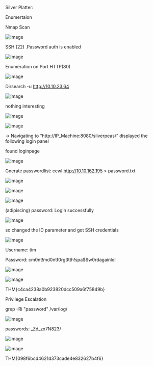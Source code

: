 Silver Platter:

Enumertaion 

Nmap Scan


![image](https://github.com/user-attachments/assets/50efb0ad-795a-4105-b2bb-9aa7b19eb575)

SSH (22)
.Password auth is enabled

![image](https://github.com/user-attachments/assets/98577ffa-f36f-46f0-9ec6-5080a61dc45e)

Enumeration on Port HTTP(80)

![image](https://github.com/user-attachments/assets/11400e06-cebc-4e76-98cd-0941fabb8b82)

Dirsearch -u http://10.10.23.64

![image](https://github.com/user-attachments/assets/5f7413b3-89ac-46c3-a3bd-2ecebd5aa079)

nothing interesting 

![image](https://github.com/user-attachments/assets/4bf09fd2-28b6-4ef1-b26f-14014dd85de3)

![image](https://github.com/user-attachments/assets/ad6e4cc5-6c22-4730-8a24-e04f45264352)


→ Navigating to “http://IP_Machine:8080/silverpeas/” displayed the following login panel 

found loginpage 

![image](https://github.com/user-attachments/assets/2d8d77e3-4fcc-4a8a-80e8-1d8ce81f2e2c)

Gnerate passwordlist:  cewl http://10.10.162.195 > password.txt


![image](https://github.com/user-attachments/assets/cf68dd44-91f6-426b-9c91-432fb55e9cdb)


![image](https://github.com/user-attachments/assets/d7ea0113-f5c1-4cff-9b39-f45eb08ff8b2)

![image](https://github.com/user-attachments/assets/d1fdc570-ab39-4c10-adfe-cde907a92ca4)

(adipiscing)  password: Login successfully 

![image](https://github.com/user-attachments/assets/1c7bf272-9882-4024-a40e-d97471b60bbc)


so changed the ID parameter and got SSH credentials

![image](https://github.com/user-attachments/assets/46f9b354-623b-468c-a349-918ce8ac5879)

Username: tim

Password: cm0nt!md0ntf0rg3tth!spa$$w0rdagainlol

![image](https://github.com/user-attachments/assets/c8b1dc61-43fc-4b8e-ac10-5daaf8ca5cf7)

![image](https://github.com/user-attachments/assets/4e17acfa-f0e3-40e1-9e19-eb27b8460368)

THM{c4ca4238a0b923820dcc509a6f75849b}

Privilege Escalation

grep -Ri "password" /var/log/

![image](https://github.com/user-attachments/assets/d07374f8-f4cf-4074-86b0-66be977415b5)

passwords: _Zd_zx7N823/

![image](https://github.com/user-attachments/assets/24fb8034-cabd-41c0-a722-e48e08c88964)

![image](https://github.com/user-attachments/assets/7255eee2-51e7-4f34-8455-7ba6b99d6ed2)

THM{098f6bcd4621d373cade4e832627b4f6}




































